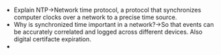 - Explain NTP→Network time protocol, a protocol that synchronizes computer clocks over a network to a precise time source.
- Why is synchronized time important in a network?→So that events can be accurately correlated and logged across different devices. Also digital certifacte expiration.
- 
